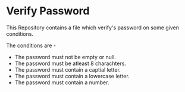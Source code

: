 # Verify Password
This Repository contains a file which verify's  password on some given conditions.

The conditions are - 
* The password must not be empty or null.
* The password must be atleast 8 charachters.
* The password must contain a captial letter.
* The password must contain a lowercase letter.
* The password must contain a number.
